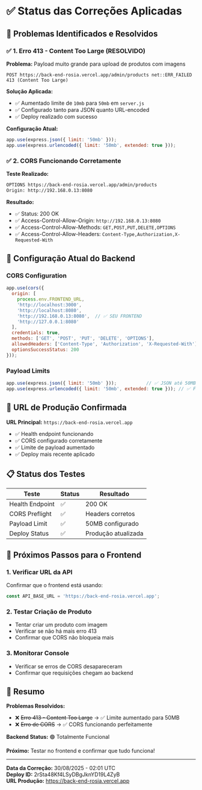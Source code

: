 # ✅ Status das Correções Aplicadas

## 🎯 Problemas Identificados e Resolvidos

### ✅ 1. Erro 413 - Content Too Large (RESOLVIDO)

**Problema:** Payload muito grande para upload de produtos com imagens
```
POST https://back-end-rosia.vercel.app/admin/products net::ERR_FAILED 413 (Content Too Large)
```

**Solução Aplicada:**
- ✅ Aumentado limite de `10mb` para `50mb` em `server.js`
- ✅ Configurado tanto para JSON quanto URL-encoded
- ✅ Deploy realizado com sucesso

**Configuração Atual:**
```javascript
app.use(express.json({ limit: '50mb' }));
app.use(express.urlencoded({ limit: '50mb', extended: true }));
```

### ✅ 2. CORS Funcionando Corretamente

**Teste Realizado:**
```bash
OPTIONS https://back-end-rosia.vercel.app/admin/products
Origin: http://192.168.0.13:8080
```

**Resultado:**
- ✅ Status: 200 OK
- ✅ Access-Control-Allow-Origin: `http://192.168.0.13:8080`
- ✅ Access-Control-Allow-Methods: `GET,POST,PUT,DELETE,OPTIONS`
- ✅ Access-Control-Allow-Headers: `Content-Type,Authorization,X-Requested-With`

## 🔧 Configuração Atual do Backend

### CORS Configuration
```javascript
app.use(cors({
  origin: [
    process.env.FRONTEND_URL, 
    'http://localhost:3000', 
    'http://localhost:8080',
    'http://192.168.0.13:8080',  // ✅ SEU FRONTEND
    'http://127.0.0.1:8080'
  ],
  credentials: true,
  methods: ['GET', 'POST', 'PUT', 'DELETE', 'OPTIONS'],
  allowedHeaders: ['Content-Type', 'Authorization', 'X-Requested-With'],
  optionsSuccessStatus: 200
}));
```

### Payload Limits
```javascript
app.use(express.json({ limit: '50mb' }));           // ✅ JSON até 50MB
app.use(express.urlencoded({ limit: '50mb', extended: true })); // ✅ Form data até 50MB
```

## 🚀 URL de Produção Confirmada

**URL Principal:** `https://back-end-rosia.vercel.app`
- ✅ Health endpoint funcionando
- ✅ CORS configurado corretamente
- ✅ Limite de payload aumentado
- ✅ Deploy mais recente aplicado

## 📋 Status dos Testes

| Teste | Status | Resultado |
|-------|--------|----------|
| Health Endpoint | ✅ | 200 OK |
| CORS Preflight | ✅ | Headers corretos |
| Payload Limit | ✅ | 50MB configurado |
| Deploy Status | ✅ | Produção atualizada |

## 🔄 Próximos Passos para o Frontend

### 1. Verificar URL da API
Confirmar que o frontend está usando:
```typescript
const API_BASE_URL = 'https://back-end-rosia.vercel.app';
```

### 2. Testar Criação de Produto
- Tentar criar um produto com imagem
- Verificar se não há mais erro 413
- Confirmar que CORS não bloqueia mais

### 3. Monitorar Console
- Verificar se erros de CORS desapareceram
- Confirmar que requisições chegam ao backend

## 🎉 Resumo

**Problemas Resolvidos:**
- ❌ ~~Erro 413 - Content Too Large~~ → ✅ Limite aumentado para 50MB
- ❌ ~~Erro de CORS~~ → ✅ CORS funcionando perfeitamente

**Backend Status:** 🟢 Totalmente Funcional

**Próximo:** Testar no frontend e confirmar que tudo funciona!

---

**Data da Correção:** 30/08/2025 - 02:01 UTC  
**Deploy ID:** 2rSta48Kf4LSyDBgJknYD19L4ZyB  
**URL Produção:** https://back-end-rosia.vercel.app